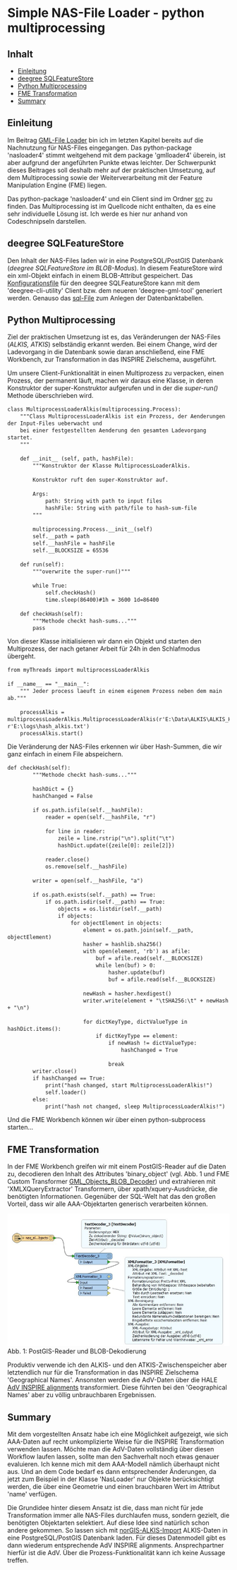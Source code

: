 #

Simple NAS-File Loader - python multiprocessing
===============================================

## Inhalt
* [Einleitung](#einleitung)
* [deegree SQLFeatureStore](#deegree-sqlfeaturestore)
* [Python Multiprocessing](#python-multiprocessing)
* [FME Transformation](#fme-transformation)
* [Summary](#summary)


## Einleitung
Im Beitrag [GML-File Loader](https://github.com/enatgvhh/gmlloader) bin ich im letzten Kapitel bereits auf die Nachnutzung für NAS-Files eingegangen. Das python-package 'nasloader4' stimmt weitgehend mit dem package 'gmlloader4' überein, ist aber aufgrund der angeführten Punkte etwas leichter. Der Schwerpunkt dieses Beitrages soll deshalb mehr auf der praktischen Umsetzung, auf dem Multiprocessing sowie der Weiterverarbeitung mit der Feature Manipulation Engine (FME) liegen.

Das python-package 'nasloader4' und ein Client sind im Ordner [src](src) zu finden. Das Multiprocessing ist im Quellcode nicht enthalten, da es eine sehr individuelle Lösung ist. Ich werde es hier nur anhand von Codeschnipseln darstellen.


## deegree SQLFeatureStore
Den Inhalt der NAS-Files laden wir in eine PostgreSQL/PostGIS Datenbank (*deegree SQLFeatureStore im BLOB-Modus*). In diesem FeatureStore wird ein xml-Objekt einfach in einem BLOB-Attribut gespeichert. Das [Konfigurationsfile](config/nas_alkis.xml) für den deegree SQLFeatureStore kann mit dem 'deegree-cli-utility' Client bzw. dem neueren 'deegree-gml-tool' generiert werden. Genauso das [sql-File](config/nas_alkis.sql) zum Anlegen der Datenbanktabellen.


## Python Multiprocessing
Ziel der praktischen Umsetzung ist es, das Veränderungen der NAS-Files (*ALKIS, ATKIS*) selbständig erkannt werden. Bei einem Change, wird der Ladevorgang in die Datenbank sowie daran anschließend, eine FME Workbench, zur Transformation in das INSPIRE Zielschema, ausgeführt.

Um unsere Client-Funktionalität in einen Multiprozess zu verpacken, einen Prozess, der permanent läuft, machen wir daraus eine Klasse, in deren Konstruktor der super-Konstruktor aufgerufen und in der die *super-run()* Methode überschrieben wird.
```
class MultiprocessLoaderAlkis(multiprocessing.Process):
    """Class MultiprocessLoaderAlkis ist ein Prozess, der Aenderungen der Input-Files ueberwacht und
    bei einer festgestellten Aenderung den gesamten Ladevorgang startet.
    """

    def __init__ (self, path, hashFile):
        """Konstruktor der Klasse MultiprocessLoaderAlkis.
        
        Konstruktor ruft den super-Konstruktor auf.
        
        Args:
            path: String with path to input files
            hashFile: String with path/file to hash-sum-file
        """
        
        multiprocessing.Process.__init__(self)
        self.__path = path
        self.__hashFile = hashFile
        self.__BLOCKSIZE = 65536
        
    def run(self):
        """overwrite the super-run()"""
        
        while True:
            self.checkHash()
            time.sleep(86400)#1h = 3600 1d=86400
            
    def checkHash(self):
        """Methode checkt hash-sums..."""
		pass
```
Von dieser Klasse initialisieren wir dann ein Objekt und starten den Multiprozess, der nach getaner Arbeit für 24h in den Schlafmodus übergeht.
```
from myThreads import multiprocessLoaderAlkis

if __name__ == "__main__":
    """ Jeder process laeuft in einem eigenem Prozess neben dem main ab."""
    
    processAlkis = multiprocessLoaderAlkis.MultiprocessLoaderAlkis(r'E:\Data\ALKIS\ALKIS_HH_unzip', r'E:\logs\hash_alkis.txt')
    processAlkis.start()
```
Die Veränderung der NAS-Files erkennen wir über Hash-Summen, die wir ganz einfach in einem File abspeichern.
```
def checkHash(self):
        """Methode checkt hash-sums..."""
        
        hashDict = {}
        hashChanged = False
        
        if os.path.isfile(self.__hashFile):
            reader = open(self.__hashFile, "r")
        
            for line in reader:
                zeile = line.rstrip("\n").split("\t")
                hashDict.update({zeile[0]: zeile[2]})
        
            reader.close()
            os.remove(self.__hashFile)
            
        writer = open(self.__hashFile, "a")
           
        if os.path.exists(self.__path) == True:
            if os.path.isdir(self.__path) == True:
                objects = os.listdir(self.__path)
                if objects:
                    for objectElement in objects:
                        element = os.path.join(self.__path, objectElement)
                        hasher = hashlib.sha256()     
                        with open(element, 'rb') as afile:
                            buf = afile.read(self.__BLOCKSIZE)          
                            while len(buf) > 0:
                                hasher.update(buf)
                                buf = afile.read(self.__BLOCKSIZE)
                
                        newHash = hasher.hexdigest()
                        writer.write(element + "\tSHA256:\t" + newHash + "\n")
                        
                        for dictKeyType, dictValueType in hashDict.items():
                            if dictKeyType == element:
                                if newHash != dictValueType:
                                    hashChanged = True
                                    
                                break
        writer.close()
        if hashChanged == True:
            print("hash changed, start MultiprocessLoaderAlkis!")
            self.loader()
        else:
            print("hash not changed, sleep MultiprocessLoaderAlkis!")
```
Und die FME Workbench können wir über einen python-subprocess starten…


## FME Transformation
In der FME Workbench greifen wir mit einem PostGIS-Reader auf die Daten zu, decodieren den Inhalt des Attributes 'binary_object' (vgl. Abb. 1 und FME Custom Transformer [GML_Objects_BLOB_Decoder]( https://github.com/enatgvhh/inspire)) und extrahieren mit 'XMLXQueryExtractor' Transformern, über xpath/xquery-Ausdrücke, die benötigten Informationen. Gegenüber der SQL-Welt hat das den großen Vorteil, dass wir alle AAA-Objektarten generisch verarbeiten können.

![blob_decoder.jpg](img/blob_decoder.jpg)
Abb. 1: PostGIS-Reader und BLOB-Dekodierung

Produktiv verwende ich den ALKIS- und den ATKIS-Zwischenspeicher aber letztendlich nur für die Transformation in das INSPIRE Zielschema 'Geographical Names'. Ansonsten werden die AdV-Daten über die HALE [AdV INSPIRE alignments](https://github.com/enatgvhh/hale-adv) transformiert. Diese führten bei den 'Geographical Names' aber zu völlig unbrauchbaren Ergebnissen.


## Summary
Mit dem vorgestellten Ansatz habe ich eine Möglichkeit aufgezeigt, wie sich AAA-Daten auf recht unkomplizierte Weise für die INSPIRE Transformation verwenden lassen. Möchte man die AdV-Daten vollständig über diesen Workflow laufen lassen, sollte man den Sachverhalt noch etwas genauer evaluieren. Ich kenne mich mit dem AAA-Modell nämlich überhaupt nicht aus. Und an dem Code bedarf es dann entsprechender Änderungen, da jetzt zum Beispiel in der Klasse 'NasLoader' nur Objekte berücksichtigt werden, die über eine Geometrie und einen brauchbaren Wert im Attribut 'name' verfügen.

Die Grundidee hinter diesem Ansatz ist die, dass man nicht für jede Transformation immer alle NAS-Files durchlaufen muss, sondern gezielt, die benötigten Objektarten selektiert. Auf diese Idee sind natürlich schon andere gekommen. So lassen sich mit [norGIS-ALKIS-Import](https://www.norbit.de/68/) ALKIS-Daten in eine PostgreSQL/PostGIS Datenbank laden. Für dieses Datenmodell gibt es dann wiederum entsprechende AdV INSPIRE alignments. Ansprechpartner hierfür ist die AdV. Über die Prozess-Funktionalität kann ich keine Aussage treffen.
